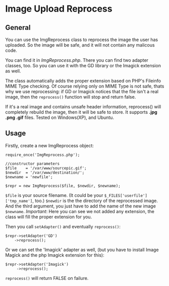 Image Upload Reprocess
=====================

General
-------
You can use the ImgReprocess class to reprocess the image the user has uploaded. So the image will be safe, and it will not contain any malicous code. 

You can find it in *ImgReprocess.php*. There you can find two adapter classes, too. So you can use it with the GD library or the Imagick extension as well.

The class automatically adds the proper extension based on PHP's Fileinfo MIME Type checking. Of course relying only on MIME Type is not safe, thats why we use reprocessing: if GD or Imagick notices that the file isn't a real image, then the `reprocess()` function will stop and return false.

If it's a real image and contains unsafe header information, reprocess() will completely rebuild the image, then it will be safe to store. It supports **.jpg .png .gif** files. Tested on Windows(XP), and Ubuntu.

Usage
-----

Firstly, create a new ImgReprocess object:
	

	require_once('ImgReprocess.php');

	//constructor parameters
	$file    = '/var/www/sourcepic.gif';
	$newdir  = '/var/www/destination/';
	$newname = 'newfile';

	$repr = new ImgReprocess($file, $newdir, $newname);

`$file` is your source filename. (It could be your `$_FILES['userfile']['tmp_name']`, too.)
`$newdir` is the the directory of the reprocessed image.
And the third argument, you just have to add the name of the new image `$newname`.
*Important*: Here you can see we not added any extension, the class will fill the proper extension for you. 

Then you call `setAdapter()` and eventually `reprocess()`:

	$repr->setAdapter('GD')
		->reprocess();

Or we can set the 'Imagick' adapter as well, (but you have to install Image Magick and the php Imagick extension for this):

	$repr->setAdapter('Imagick')
	     ->reprocess();
		
`reprocess()` will return FALSE on failure.
